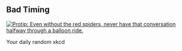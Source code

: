 ## Bad Timing
[![Protip: Even without the red spiders, never have that conversation halfway through a balloon ride.](https://imgs.xkcd.com/comics/bad_timing.png)](https://xkcd.com/427/ "Protip: Even without the red spiders, never have that conversation halfway through a balloon ride.")

Your daily random xkcd
